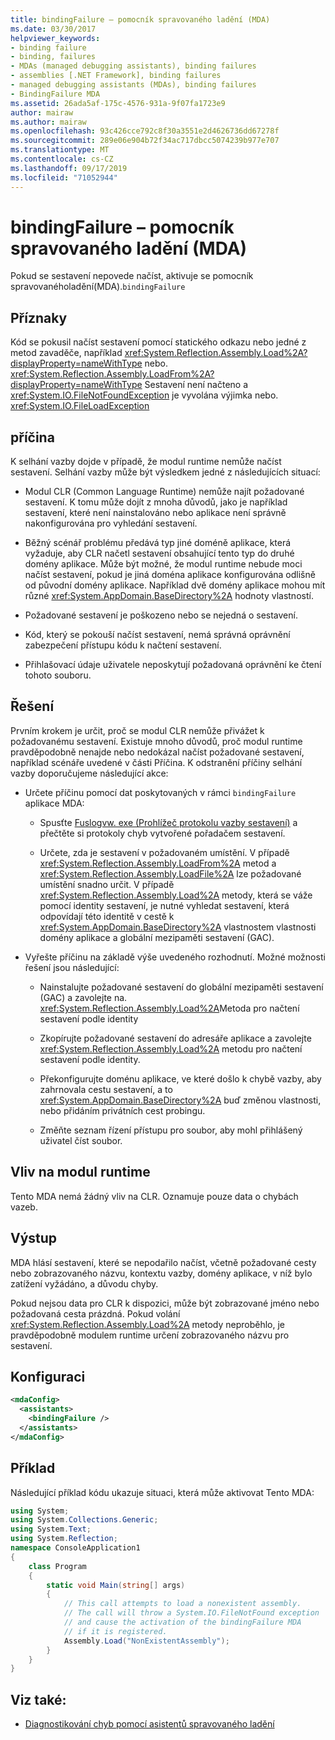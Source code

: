 ```yaml
---
title: bindingFailure – pomocník spravovaného ladění (MDA)
ms.date: 03/30/2017
helpviewer_keywords:
- binding failure
- binding, failures
- MDAs (managed debugging assistants), binding failures
- assemblies [.NET Framework], binding failures
- managed debugging assistants (MDAs), binding failures
- BindingFailure MDA
ms.assetid: 26ada5af-175c-4576-931a-9f07fa1723e9
author: mairaw
ms.author: mairaw
ms.openlocfilehash: 93c426cce792c8f30a3551e2d4626736dd67278f
ms.sourcegitcommit: 289e06e904b72f34ac717dbcc5074239b977e707
ms.translationtype: MT
ms.contentlocale: cs-CZ
ms.lasthandoff: 09/17/2019
ms.locfileid: "71052944"
---
```

# <a name="bindingfailure-mda"></a>bindingFailure – pomocník spravovaného ladění (MDA)

Pokud se sestavení nepovede načíst, aktivuje se pomocník spravovanéholadění(MDA).`bindingFailure`

## <a name="symptoms"></a>Příznaky

Kód se pokusil načíst sestavení pomocí statického odkazu nebo jedné z metod zavaděče, například <xref:System.Reflection.Assembly.Load%2A?displayProperty=nameWithType> nebo. <xref:System.Reflection.Assembly.LoadFrom%2A?displayProperty=nameWithType> Sestavení není načteno a <xref:System.IO.FileNotFoundException> je vyvolána výjimka nebo. <xref:System.IO.FileLoadException>

## <a name="cause"></a>příčina

K selhání vazby dojde v případě, že modul runtime nemůže načíst sestavení. Selhání vazby může být výsledkem jedné z následujících situací:

- Modul CLR (Common Language Runtime) nemůže najít požadované sestavení. K tomu může dojít z mnoha důvodů, jako je například sestavení, které není nainstalováno nebo aplikace není správně nakonfigurována pro vyhledání sestavení.

- Běžný scénář problému předává typ jiné doméně aplikace, která vyžaduje, aby CLR načetl sestavení obsahující tento typ do druhé domény aplikace. Může být možné, že modul runtime nebude moci načíst sestavení, pokud je jiná doména aplikace konfigurována odlišně od původní domény aplikace. Například dvě domény aplikace mohou mít různé <xref:System.AppDomain.BaseDirectory%2A> hodnoty vlastností.

- Požadované sestavení je poškozeno nebo se nejedná o sestavení.

- Kód, který se pokouší načíst sestavení, nemá správná oprávnění zabezpečení přístupu kódu k načtení sestavení.

- Přihlašovací údaje uživatele neposkytují požadovaná oprávnění ke čtení tohoto souboru.

## <a name="resolution"></a>Řešení

Prvním krokem je určit, proč se modul CLR nemůže přivážet k požadovanému sestavení. Existuje mnoho důvodů, proč modul runtime pravděpodobně nenajde nebo nedokázal načíst požadované sestavení, například scénáře uvedené v části Příčina. K odstranění příčiny selhání vazby doporučujeme následující akce:

- Určete příčinu pomocí dat poskytovaných v rámci `bindingFailure` aplikace MDA:

  - Spusťte [Fuslogvw. exe (Prohlížeč protokolu vazby sestavení)](../tools/fuslogvw-exe-assembly-binding-log-viewer.md) a přečtěte si protokoly chyb vytvořené pořadačem sestavení.

  - Určete, zda je sestavení v požadovaném umístění. V případě <xref:System.Reflection.Assembly.LoadFrom%2A> metod a <xref:System.Reflection.Assembly.LoadFile%2A> lze požadované umístění snadno určit. V případě <xref:System.Reflection.Assembly.Load%2A> metody, která se váže pomocí identity sestavení, je nutné vyhledat sestavení, která odpovídají této identitě v cestě k <xref:System.AppDomain.BaseDirectory%2A> vlastnostem vlastnosti domény aplikace a globální mezipaměti sestavení (GAC).

- Vyřešte příčinu na základě výše uvedeného rozhodnutí. Možné možnosti řešení jsou následující:

  - Nainstalujte požadované sestavení do globální mezipaměti sestavení (GAC) a zavolejte na. <xref:System.Reflection.Assembly.Load%2A>Metoda pro načtení sestavení podle identity

  - Zkopírujte požadované sestavení do adresáře aplikace a zavolejte <xref:System.Reflection.Assembly.Load%2A> metodu pro načtení sestavení podle identity.

  - Překonfigurujte doménu aplikace, ve které došlo k chybě vazby, aby zahrnovala cestu sestavení, a to <xref:System.AppDomain.BaseDirectory%2A> buď změnou vlastnosti, nebo přidáním privátních cest probingu.

  - Změňte seznam řízení přístupu pro soubor, aby mohl přihlášený uživatel číst soubor.

## <a name="effect-on-the-runtime"></a>Vliv na modul runtime

Tento MDA nemá žádný vliv na CLR. Oznamuje pouze data o chybách vazeb.

## <a name="output"></a>Výstup

MDA hlásí sestavení, které se nepodařilo načíst, včetně požadované cesty nebo zobrazovaného názvu, kontextu vazby, domény aplikace, v níž bylo zatížení vyžádáno, a důvodu chyby.

Pokud nejsou data pro CLR k dispozici, může být zobrazované jméno nebo požadovaná cesta prázdná. Pokud volání <xref:System.Reflection.Assembly.Load%2A> metody neproběhlo, je pravděpodobně modulem runtime určení zobrazovaného názvu pro sestavení.

## <a name="configuration"></a>Konfiguraci

```xml
<mdaConfig>
  <assistants>
    <bindingFailure />
  </assistants>
</mdaConfig>
```

## <a name="example"></a>Příklad

Následující příklad kódu ukazuje situaci, která může aktivovat Tento MDA:

```csharp
using System;
using System.Collections.Generic;
using System.Text;
using System.Reflection;
namespace ConsoleApplication1
{
    class Program
    {
        static void Main(string[] args)
        {
            // This call attempts to load a nonexistent assembly.
            // The call will throw a System.IO.FileNotFound exception
            // and cause the activation of the bindingFailure MDA
            // if it is registered.
            Assembly.Load("NonExistentAssembly");
        }
    }
}
```

## <a name="see-also"></a>Viz také:

- [Diagnostikování chyb pomocí asistentů spravovaného ladění](diagnosing-errors-with-managed-debugging-assistants.md)
